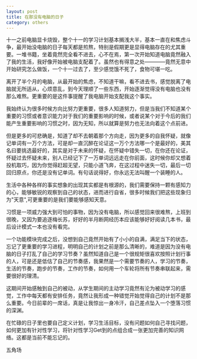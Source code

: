 ```yaml
---
layout: post
title: 在那没有电脑的日子
category: others
---
```


十一之前电脑显卡烧毁，整个十一的学习计划基本搁浅大半，基本一直在和焦虑斗争，最开始没电脑的日子每天都是煎熬，特别是假期更是显得电脑存在的尤其重要。一堆书籍，坐着竟然完全看不进去，心不在焉，第一次开始知道电脑竟然融入了我的生活，我好像开始被电脑支配着了。虽然也有得意之处————竟然无意中开始研究怎么做饭，一个十一过去了，至少感觉饿不死了，食物可堪一吃。

离开了半个月的电脑，从最开始的焦虑，不知道干嘛，看不进去书，感觉脱离了电脑就无所适从，心烦意乱，到今天理顺了一些东西，开始逐渐觉得没有电脑也没有那么难熬。更重要的是这件事提醒了我电脑开始支配我这个事实。

我始终认为很多时候方向比努力更重要，很多人知道努力，但是当我们不知道某个重要的习惯或者意识能力对于我们的重要影响的时候，或者说某个对于今后的我们能产生重要影响的习惯之时，因为无知，所以就算是努力也无法向着这个点前进。

但是更多的可悲确是，知道了却不去朝着那个方向走，因为更多的自我怀疑，就像记单词有一万个方法，可是却一直沉醉在论证这一万个方法哪一个是最好的，美其名曰要挑选最好的，其实是对于未来的怀疑，在怀疑中错失一切，在你还在论证，怀疑过去怀疑未来，别人已经记下了一万单词远远走在你前面，这时候你却又想着投机取巧，因为你觉得赶超无望，只能小道飞奔，在这过程中迷失一切，最后一切回归原点，你还是没有记单词。有句话说得好，你永远无法叫醒一个装睡的人。

生活中各种各样的事实想象的出现其实都是有根源的，我们需要保持一颗有感知力的心，能够敏锐的观察到自己的状态，进而进行自省，很多时候我们把这些现象归为"天意",可更重要的是我们要能够感知天意。

习惯是一项威力强大到可怕的事物，因为没有电脑，所以感觉回来很难熬，上班到很晚，又因为要追逐梅长苏，好好的半月断网经历本应该能够好好阅读几本书，最后设计模式一本也没有看完。

一个功能模块完成之后，没想到自己竟然开始有了小小的自满，满足当下的状态，忘记了更重要的学习进程，明明自己的计划之前是那么清晰的，难道是因为没有电脑的日子打乱了自己的学习节奏？虽然知道自己是一个很规矩很喜欢按照计划行事的人，可是还是低估了自己的节奏感，我果然是一个需要节奏的人，学习的节奏，生活的节奏，跑步的节奏，工作的节奏，如何用一个车轮将所有节奏串联起来，需要很好的理清。

这期间开始感触到自己的被动，从学生期间的主动学习竟然有沦为被动学习的感觉，工作中每天都有安排任务，竟然让我形成一种错觉开始觉得自己的计划不是那么重要。今日前辈的一席话，真是让我惊出一身冷汗，自己差点坠入一个堕落习惯的深渊。

在忙碌的日子里也要自己定义计划，学习生活目标，没有问题如何自己寻找问题，如何更加有针对性学习，将针对性学习Get到的点组合成一张更加完善的知识网络。这都是当前不能忘记的。

五角场
